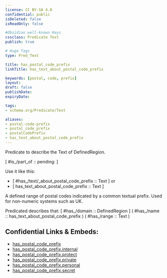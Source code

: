 ```yaml
---
license: CC BY-SA 4.0
confidential: public
isDeleted: false
isReadOnly: false

#Obsidian well-known Keys
cssclass: Predicate Text
publish: true

# Hugo Tags
type: Pred_Text

title: has_postal_code_prefix
linkTitle: has_text_about_postal_code_prefix

keywords: [postal, code, prefix]
layout: 
draft: false
publishDate:
expiryDate: 

tags:
- schema.org/Predicate/Text

aliases:
- postal-code-prefix
- postal_code_prefix
- postalCodePrefix
- has_text_about_postal_code_prefix
---
```


Predicate to describe the Text of DefinedRegion.

[ #is_/part_of :: pending: ]

Use it like this: 
- [ #has_/text/_about_postal_code_prefix :: Text ] or 
- [ has_text_about_postal_code_prefix :: Text ] 

A defined range of postal codes indicated by a common textual prefix. Used for non-numeric systems such as UK.

Predicated describes that: 
[ #has_/domain  :: DefinedRegion ]
( #has_/name :: has_text_about_postal_code_prefix )
( #has_/range :: Text )



## Confidential Links & Embeds: 
- [has_postal_code_prefix](../../../../_public/schema.org/Predicate/Texts/has_postal_code_prefix.md) 
- [has_postal_code_prefix.internal](../../../../_internal/schema.org/Predicate/Texts/has_postal_code_prefix.internal.md) 
- [has_postal_code_prefix.protect](../../../../_protect/schema.org/Predicate/Texts/has_postal_code_prefix.protect.md) 
- [has_postal_code_prefix.private](../../../../_private/schema.org/Predicate/Texts/has_postal_code_prefix.private.md) 
- [has_postal_code_prefix.personal](../../../../_personal/schema.org/Predicate/Texts/has_postal_code_prefix.personal.md) 
- [has_postal_code_prefix.secret](../../../../_secret/schema.org/Predicate/Texts/has_postal_code_prefix.secret.md) 
